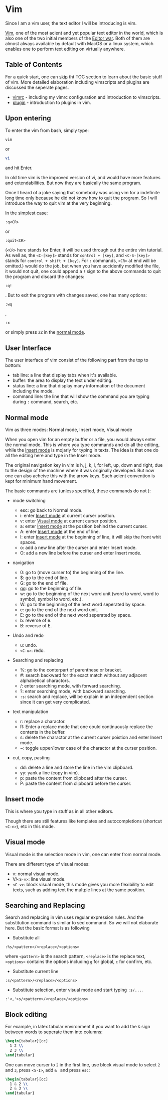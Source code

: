 # Vim

Since I am a vim user, the text editor I will be introducing is vim.

[Vim](https://en.wikipedia.org/wiki/Vim_(text_editor)), one of the most acient and yet popular text editor in the world, which is also one of the two initial members of the [Editor war](https://en.wikipedia.org/wiki/Editor_war). Both of them are almost always available by default with MacOS or a linux system, which enables one to perform text editing on virtually anywhere.

## Table of Contents

For a quick start, one can [skip](#upon-entering) tht TOC section to learn about the basic stuff of vim.
More detailed elaboration including vimscripts and plugins are discussed the seperate pages.

* [vimrc](vimrc.md) - including my vimrc configuration and introduction to vimscripts.
* [plugin](plugins.md) - introduction to plugins in vim.

## Upon entering

To enter the vim from bash, simply type:
```bash
vim
```
or
```bash
vi
```
and hit Enter.

In old time vim is the improved version of vi, and would have more features and extendabilities. But now they are basically the same program.

Once I heard of a joke saying that somebody was using vim for a indefinite long time only because he did not know how to quit the program. So I will introduce the way to quit vim at the very beginning.

In the simplest case:
```vim
:q<CR>
``` 
or 
```vim
:quit<CR>
``` 
(`<CR>` here stands for Enter, it will be used through out the entire vim tutorial. As well as, the 
`<C-[key]>` stands for `control + [key]`, and  `<C-S-[key]>` stands for `control + shift + [key]`.
For `:` commands, `<CR>` at end will be omitted.)
would do the job, but when you have accidently modified the file, it would not quit, one could append a `!` sign to the above commands to quit the program and discard the changes:
```vim
:q!
```
. But to exit the program with changes saved, one has many options:
```
:wq
```
,
```
:x
```
or simply press `ZZ` in the [normal mode](#normal-mode).


## User Interface

The user interface of vim consist of the following part from the top to bottom:

* tab line: a line that display tabs when it's available.
* buffer: the area to display the text under editing.
* status line: a line that display many information of the document including the mode.
* command line: the line that will show the command you are typing during `:` command, search, etc.

## Normal mode

Vim as three modes: Normal mode, Insert mode, Visual mode

When you open vim for an empty buffer or a file, you would always enter the normal mode.
This is where you type commands and do all the editing, while the [Insert mode](#insert-mode) is mojarly for typing in texts. The idea is that one do all the editing here and type in the Inser mode.

The original navigation key in vim is h, j, k, l, for left, up, down and right, due to the design of the machine where it was originally developed. But now one can also acheive this with the arrow keys. Such acient convention is kept for minimum hand movement.

The basic commands are (unless specified, these commands do not ):

* mode switching
    * esc: go back to Normal mode.
    * i: enter [Insert mode](#insert-mode) at current curser position.
    * v: enter [Visual mode](#visual-mode) at current curser position.
    * a: enter [Insert mode](#insert-mode) at the position behind the current curser.
    * A: enter [Insert mode](#insert-mode) at the end of line.
    * I: enter [Insert mode](#insert-mode) at the beginning of line, it will skip the front whit spaces.
    * o: add a new line after the curser and enter Insert mode.
    * O: add a new line before the curser and enter Insert mode.

* navigation
    * 0: go to (move curser to) the beginning of the line.
    * $: go to the end of line.
    * G: go to the end of file.
    * gg: go to the beginning of file.
    * w: go to the beginning of the next word unit (word to word, word to symbol, symbol to word, etc.).
    * W: go to the beginning of the next word seperated by space.
    * e: go to the end of the next word unit.
    * E: go to the end of the next word seperated by space.
    * b: reverse of e.
    * B: reverse of E.

* Undo and redo
    * u: undo.
    * `<C-u>`: redo.

* Searching and replacing
    * %: go to the conterpart of parenthese or bracket.
    * #: search backward for the exact match without any adjacent alphabetical charactors.
    * /: enter searching mode, with forward searching.
    * ?: enter searching mode, with backward searching.
    * `:s`: search and replace, will be explain in an independent section since it can get very complicated.

* text manipulation
    * r: replace a charactor.
    * R: Enter a replace mode that one could continuously replace the contents in the buffer.
    * s: delete the charactor at the current curser poistion and enter Insert mode.
    * ~: toggle upper/lower case of the charactor at the curser position.

* cut, copy, pasting
    * dd: delete a line and store the line in the vim clipboard.
    * yy: yank a line (copy in vim).
    * p: paste the content from clipboard after the curser.
    * P: paste the content from clipboard before the curser.


## Insert mode

This is where you type in stuff as in all other editors.

Though there are still features like templates and autocompletions (shortcut `<C-n>`), etc in this mode.


## Visual mode

Visual mode is the selection mode in vim, one can enter from normal mode.

There are different type of visual modes:

* v: normal visual mode.
* V/`<S-v>`: line visual mode.
* `<C-v>`: block visual mode, this mode gives you more flexibility to edit texts, such as adding text the multple lines at the same position.


## Searching and Replacing

Search and replacing in vim uses regular expression rules. And the substitution command is similar to sed command. So we will not elaborate here. But the basic format is as following

* Substitute all
```vim
:%s/<pattern>/<replace>/<options>
```
where `<pattern>` is the search pattern, `<replace>` is the replace text, `<options>` contains the options including `g` for global, `c` for confirm, etc.

* Substitute current line
```vim
:s/<pattern>/<replace>/<options>
```

* Substitute selection, enter visual mode and start typing `:s/...`.
```vim
:'<,'>s/<pattern>/<replace>/<options>
```


## Block editing

For example, in latex tabular environment if you want to add the `&` sign between words to seperate them into columns:
```latex
\begin{tabular}[cc]
  1 2 \\
  2 3 \\
\end{tabular}
```

One can move curser to `2` in the first line, use block visual mode to select `2` and `3`, press `<S-I>`, add `& ` and press `esc`: 

```latex
\begin{tabular}[cc]
  1 & 2 \\
  2 & 3 \\
\end{tabular}
```